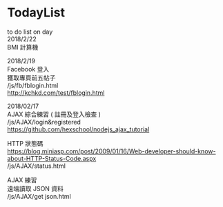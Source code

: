 ﻿# TodayList
to do list on day <br>
2018/2/22 <br>
BMI 計算機

2018/2/19<br>
Facebook 登入 <br>
獲取專頁前五帖子 <br>
/js/fb/fblogin.html <br>
http://kchkd.com/test/fblogin.html<br>

2018/02/17 <br>
AJAX 綜合練習 ( 註冊及登入檢查 ) <br>
/js/AJAX/login&registered<br>
https://github.com/hexschool/nodejs_ajax_tutorial

HTTP 狀態碼<br>
https://blog.miniasp.com/post/2009/01/16/Web-developer-should-know-about-HTTP-Status-Code.aspx<br>
/js/AJAX/status.html<br>

AJAX 練習<br>
遠端讀取 JSON 資料<br>
/js/AJAX/get json.html<br>
<br>

